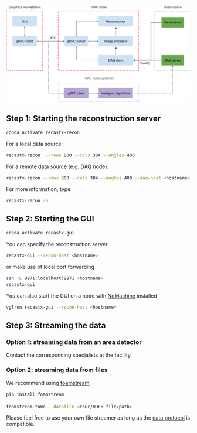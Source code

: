 ![architecture](../media/recastx-architecture.png)

## Step 1: Starting the reconstruction server

```sh
conda activate recastx-recon
```

For a local data source:
```sh
recastx-recon  --rows 800 --cols 384 --angles 400
```

For a remote data source (e.g. DAQ node):
```sh
recastx-recon --rows 800 --cols 384 --angles 400 --daq-host <hostname> 
```

For more information, type
```sh
recastx-recon -h
```

## Step 2: Starting the GUI

```sh
conda activate recastx-gui
```

You can specify the reconstruction server
```sh
recastx-gui --recon-host <hostname>
```

or make use of local port forwarding
```sh
ssh -L 9971:localhost:9971 <hostname>
recastx-gui
```

You can also start the GUI on a node with [NoMachine](https://www.psi.ch/en/photon-science-data-services/remote-interactive-access
) installed
```sh
vglrun recastx-gui --recon-host <hostname>
```

## Step 3: Streaming the data

### Option 1: streaming data from an area detector

Contact the corresponding specialists at the facility.

### Option 2: streaming data from files

We recommend using [foamstream](https://github.com/zhujun98/foamstream.git).
```sh
pip install foamstream

foamstream-tomo --datafile <Your/HDF5 file/path>
```

Please feel free to use your own file streamer as long as the [data protocol](./data_protocol.md) is compatible.
